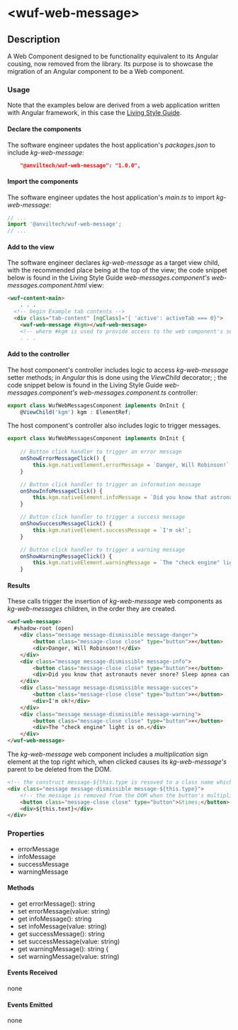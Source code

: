&lt;wuf-web-message&gt;
====

Description
----
A Web Component designed to be functionality equivalent to its Angular cousing, now removed from the library. Its purpose is to showcase the migration of an Angular component to be a Web component.

### Usage
Note that the examples below are derived from a web application written with Angular framework, in this case the [Living Style Guide](https://github.com/anvil-open-software/wuf).

#### Declare the components 
The software engineer updates the host application's _packages.json_ to include _kg-web-message_:

````json
    "@anviltech/wuf-web-message": "1.0.0",
````

#### Import the components
The software engineer updates the host application's _main.ts_ to import _kg-web-message_:
```typescript
// ...
import '@anviltech/wuf-web-message';
// ...
````


#### Add to the view
The software engineer declares _kg-web-message_ as a target view child, with the recommended place being at the top of the view; the code snippet below is found in the Living Style Guide _web-messages.component's_ _web-messages.component.html_ view:

```html
<wuf-content-main>
    . . .
  <!-- begin Example tab contents -->
  <div class="tab-content" [ngClass]="{ 'active': activeTab === 0}">
    <wuf-web-message #kgm></wuf-web-message>
    <!-- where #kgm is used to provide access to the web component's setter methods
    . . .
```

#### Add to the controller
The host component's controller includes logic to access _kg-web-message_ setter methods; in _Angular_ this is done using the _ViewChild_ decorator; ; the code snippet below is found in the Living Style Guide _web-messages.component's_ _web-messages.component.ts_ controller:

```typescript
export class WufWebMessagesComponent implements OnInit {
	@ViewChild('kgm') kgm : ElementRef;
````

The host component's controller also includes logic to trigger messages.

````typescript
export class WufWebMessagesComponent implements OnInit {
	
	// Button click handler to trigger an error message
	onShowErrorMessageClick() {
		this.kgm.nativeElement.errorMessage = `Danger, Will Robinson!`;
	}

    // Button click handler to trigger an information message
	onShowInfoMessageClick() {
		this.kgm.nativeElement.infoMessage = `Did you know that astronauts never snore? Sleep apnea can't happen without gravity!`
	}

    // Button click handler to trigger a success message
	onShowSuccessMessageClick() {
		this.kgm.nativeElement.successMessage = `I'm ok!`;
	}

	// Button click handler to trigger a warning message
	onShowWarningMessageClick() {
		this.kgm.nativeElement.warningMessage = `The "check engine" light is on.`;
	}
````
 
 #### Results
These calls trigger the insertion of _kg-web-message_ web components as _kg-web-messages_ children, in the order they are created. 

````html
<wuf-web-message>
  #shadow-root (open)
    <div class="message message-dismissible message-danger">
        <button class="message-close close" type="button">×</button>
        <div>Danger, Will Robinson!!</div>
    </div>
    <div class="message message-dismissible message-info">
        <button class="message-close close" type="button">×</button>
        <div>Did you know that astronauts never snore? Sleep apnea can't happen without gravity!!</div>
    </div>
    <div class="message message-dismissible message-succes">
        <button class="message-close close" type="button">×</button>
        <div>I'm ok!</div>
    </div>
    <div class="message message-dismissible message-warning">
        <button class="message-close close" type="button">×</button>
        <div>The "check engine" light is on.</div>
    </div>
</wuf-web-message>
````

The _kg-web-message_ web component includes a _multiplication_ sign element at the top right which, when clicked causes its _kg-web-message's_  parent to be deleted from the DOM.

````html
<!-- the construct message-${this.type is resoved to a class name which controls the message's background color -->
<div class="message message-dismissible message-${this.type}">
    <!-- the message is removed from the DOM when the button's multiplication is clicked  -->
    <button class="message-close close" type="button">&times;</button>
    <div>${this.text}</div>
</div>
````

### Properties
* errorMessage
* infoMessage
* successMessage
* warningMessage


#### Methods
* get errorMessage(): string
* set errorMessage(value: string)
* get infoMessage(): string
* set infoMessage(value: string)
* get successMessage(): string
* set successMessage(value: string)
* get warningMessage(): string {
* set warningMessage(value: string)

#### Events Received
none

#### Events Emitted
none
